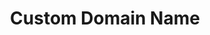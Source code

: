 ---
title: "Custom Domain Name"
weight: -70
description: |
  By default, a Platform.sh app is available at its Platform.sh domain. The following resources will help you take your application live in domain that you wish.
---